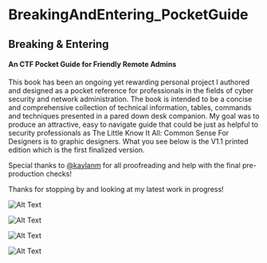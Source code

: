 # BreakingAndEntering_PocketGuide
<h2>Breaking & Entering</h2>
<h4>An CTF Pocket Guide for Friendly Remote Admins</h4>

This book has been an ongoing yet rewarding personal project I authored and designed as a pocket reference for professionals in the fields of cyber security and network administration. The book is intended to be a concise and comprehensive collection of technical information, tables, commands and techniques presented in a pared down desk companion. My goal was to produce an attractive, easy to navigate guide that could be just as helpful to security professionals as The Little Know It All: Common Sense For Designers is to graphic designers. What you see below is the V1.1 printed edition which is the first finalized version.

Special thanks to [@kaylanm](https://github.com/kaylanm) for all proofreading and help with the final pre-production checks!

Thanks for stopping by and looking at my latest work in progress! 

![Alt Text](https://mir-cdn.behance.net/v1/rendition/project_modules/2800_opt_1/26365867362771.5ee549b67395c.jpg)

![Alt Text](https://mir-cdn.behance.net/v1/rendition/project_modules/2800_opt_1/d4385d67362771.5ee549b67186f.jpg)

![Alt Text](https://mir-cdn.behance.net/v1/rendition/project_modules/2800_opt_1/aabaac67362771.5ee549b67214b.jpg)

![Alt Text](https://mir-cdn.behance.net/v1/rendition/project_modules/2800_opt_1/9334f567362771.5ee549b673162.jpg)
